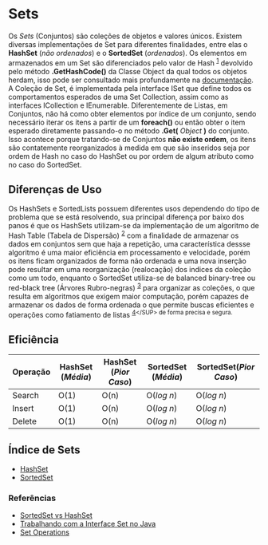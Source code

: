# Sets
Os *Sets* (Conjuntos) são coleções de objetos e valores únicos. Existem diversas implementações de Set para diferentes finalidades, entre elas o **HashSet** (*não ordenados*) e o **SortedSet** (*ordenados*). Os elementos em armazenados em um Set são diferenciados pelo valor de Hash <SUP>[1](https://pt.wikipedia.org/wiki/Fun%C3%A7%C3%A3o_hash)</SUP> devolvido pelo método **.GetHashCode()** da Classe Object da qual todos os objetos herdam, isso pode ser consultado mais profundamente na [documentação](https://docs.microsoft.com/pt-br/dotnet/api/system.object.gethashcode?view=netcore-3.0). A Coleção de Set, é implementada pela interface ISet que define todos os comportamentos esperados de uma Set Collection, assim como as interfaces ICollection e IEnumerable. Diferentemente de Listas, em Conjuntos, não há como obter elementos por índice de um conjunto, sendo necessário iterar os itens a partir de um **foreach()** ou então obter o item esperado diretamente passando-o no método **.Get(** *Object* **)** do conjunto. Isso acontece porque tratando-se de Conjuntos **não existe ordem**, os itens são contatemente reorganizados à medida em que são inseridos seja por ordem de Hash no caso do HashSet ou por ordem de algum atributo como no caso do SortedSet.

## Diferenças de Uso

Os HashSets e SortedLists possuem diferentes usos dependendo do tipo de problema que se está resolvendo, sua principal diferença por baixo dos panos é que os HashSets utilizam-se da implementação de um algoritmo de Hash Table (Tabela de Dispersão) <SUP>[2](https://pt.wikipedia.org/wiki/Tabela_de_dispers%C3%A3o)</SUP> com a finalidade de armazenar os dados em conjuntos sem que haja a repetição, uma característica dessse algoritmo é uma maior eficiência em processamento e velocidade, porém os itens ficam organizados de forma não ordenada e uma nova inserção pode resultar em uma reorganização (realocação) dos indices da coleção como um todo, enquanto o SortedSet utiliza-se de balanced binary-tree ou red-black tree (Árvores Rubro-negras) <SUP>[3](https://pt.wikipedia.org/wiki/%C3%81rvore_rubro-negra)</SUP> para organizar as coleções, o que resulta em algoritmos que exigem maior computação, porém capazes de armazenar os dados de forma ordenada o que permite buscas eficientes e operações como fatiamento de listas <SUP>[4](https://docs.microsoft.com/pt-br/dotnet/api/system.collections.generic.sortedset-1.getviewbetween?view=netcore-3.0#System_Collections_Generic_SortedSet_1_GetViewBetween__0__0_)</SUP> de forma precisa e segura.

## Eficiência
|Operação| HashSet (*Média*) | HashSet (*Pior Caso*) | SortedSet (*Média*) | SortedSet(*Pior Caso*)|
|--------|-------------------|-----------------------|---------------------|-----------------------|
| Search | O(1)              | O(n)                  | O(*log n*)          | O(*log n*)            |   
| Insert | O(1)              | O(n)                  | O(*log n*)          | O(*log n*)            |   
| Delete | O(1)              | O(n)                  | O(*log n*)          | O(*log n*)            |   

## Índice de Sets
- [HashSet](https://github.com/Camilotk/aprendendo_csharp/tree/master/Data%20Structures/Sets/HashSet)
- [SortedSet](#)

### Referências
- [SortedSet<T> vs HashSet<T>](https://stackoverflow.com/questions/4622736/sortedsett-vs-hashsett)
- [Trabalhando com a Interface Set no Java](http://www.linhadecodigo.com.br/artigo/3669/trabalhando-com-a-interface-set-no-java.aspx)
- [Set Operations](https://docs.microsoft.com/pt-br/dotnet/csharp/programming-guide/concepts/linq/set-operations)
